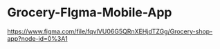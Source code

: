 # Grocery-FIgma-Mobile-App

https://www.figma.com/file/fqvIVU06G5QRnXEHjdTZGg/Grocery-shop-app?node-id=0%3A1
